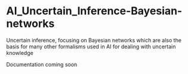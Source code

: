 # AI_Uncertain_Inference-Bayesian-networks
Uncertain inference, focusing on Bayesian networks which are also the basis for many other formalisms used in AI for dealing with uncertain knowledge


Documentation coming soon
